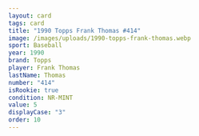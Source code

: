 ```yaml
---
layout: card
tags: card
title: "1990 Topps Frank Thomas #414"
image: /images/uploads/1990-topps-frank-thomas.webp
sport: Baseball
year: 1990
brand: Topps
player: Frank Thomas
lastName: Thomas
number: "414"
isRookie: true
condition: NR-MINT
value: 5
displayCase: "3"
order: 10
---
```

